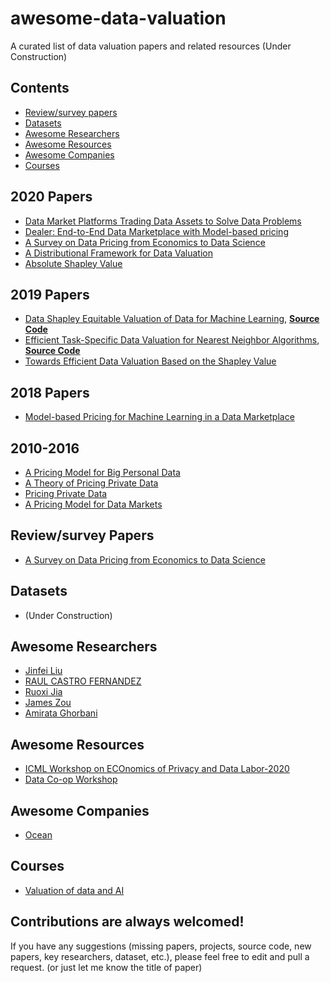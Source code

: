 # awesome-data-valuation
A curated list of data valuation papers and related resources (Under Construction)

## Contents
 - [Review/survey papers](https://github.com/murari023/awesome-data-valuation#reviewsurvey-papers)
 - [Datasets](https://github.com/murari023/awesome-data-valuation#datasets)
 - [Awesome Researchers](https://github.com/murari023/awesome-data-valuation#awesome-researchers)
 - [Awesome Resources](https://github.com/murari023/awesome-data-valuation#awesome-resources)
 - [Awesome Companies](https://github.com/murari023/awesome-data-valuation#awesome-companies)
 - [Courses](https://github.com/murari023/awesome-data-valuation#courses)

## 2020 Papers
- [Data Market Platforms Trading Data Assets to Solve Data Problems](https://arxiv.org/abs/2002.01047)
- [Dealer: End-to-End Data Marketplace with Model-based pricing](https://arxiv.org/abs/2003.13103)
- [A Survey on Data Pricing from Economics to Data Science](https://arxiv.org/abs/2009.04462)
- [A Distributional Framework for Data Valuation](https://arxiv.org/abs/2002.12334)
- [Absolute Shapley Value](https://arxiv.org/abs/2003.10076)

## 2019 Papers
- [Data Shapley Equitable Valuation of Data for Machine Learning](http://proceedings.mlr.press/v97/ghorbani19c/ghorbani19c.pdf), [**Source Code**](https://github.com/amiratag/DataShapley)
- [Efficient Task-Specific Data Valuation for Nearest Neighbor Algorithms](https://arxiv.org/abs/1908.08619), [**Source Code**](https://github.com/murari023/KNN-PVLDB)
- [Towards Efficient Data Valuation Based on the Shapley Value](https://arxiv.org/abs/1902.10275)

## 2018 Papers
- [Model-based Pricing for Machine Learning in a Data Marketplace](https://128.84.21.199/pdf/1805.11450.pdf)

## 2010-2016
- [A Pricing Model for Big Personal Data](https://ieeexplore.ieee.org/abstract/document/7590317/)
- [A Theory of Pricing Private Data](https://arxiv.org/abs/1208.5258)
- [Pricing Private Data](https://www.researchgate.net/profile/Bernardo_Huberman/publication/256034198_Pricing_Private_Data/links/5cbe8c14a6fdcc1d49a86fcd/Pricing-Private-Data.pdf)
- [A Pricing Model for Data Markets](https://www.ideals.illinois.edu/bitstream/handle/2142/73449/207_ready.pdf?sequence=2)

## Review/survey Papers
- [A Survey on Data Pricing from Economics to Data Science](https://arxiv.org/abs/2009.04462)

## Datasets
- (Under Construction)

## Awesome Researchers
- [Jinfei Liu](http://www.mathcs.emory.edu/~jliu253/)
- [RAUL CASTRO FERNANDEZ](https://raulcastrofernandez.com/)
- [Ruoxi Jia](https://ruoxijia.info/)
- [James Zou](https://www.james-zou.com/)
- [Amirata Ghorbani](https://www.amiratag.com/)

## Awesome Resources
- [ICML Workshop on ECOnomics of Privacy and Data Labor-2020](https://vasiloglou.github.io/EcoPaDL/)
- [Data Co-op Workshop](https://csrcl.huji.ac.il/event/data-co-op-workshop)

## Awesome Companies
- [Ocean](oceanprotocol.com)

## Courses
- [Valuation of data and AI](https://canvas.stanford.edu/courses/114221)

## Contributions are always welcomed!
If you have any suggestions (missing papers, projects, source code, new papers, key researchers, dataset, etc.), please feel free to edit and pull a request. (or just let me know the title of paper)
